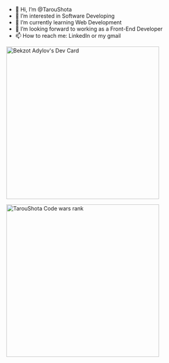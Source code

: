 - 👋 Hi, I’m @TarouShota
- 👀 I’m interested in Software Developing 
- 🌱 I’m currently learning Web Development
- 💞️ I’m looking forward to working as a Front-End Developer
- 📫 How to reach me:
LinkedIn or my gmail

<a href="https://app.daily.dev/TarouShota"><img src="https://api.daily.dev/devcards/0c141037e369426baf9dccf1e0f92439.png?r=rx6" width="400" alt="Bekzot Adylov's Dev Card"/></a>

<a href = "https://www.codewars.com/users/TarouShota"><img src="https://www.codewars.com/users/TarouShota/badges/large" width="400" alt ="TarouShota Code wars rank"/></a>
<!---
TarouShota/TarouShota is a ✨ special ✨ repository because its `README.md` (this file) appears on your GitHub profile.
You can click the Preview link to take a look at your changes.
I a daily github streak :((( Bruuhhh
--->
